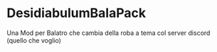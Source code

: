 # DesidiabulumBalaPack
 Una Mod per Balatro che cambia della roba a tema col server discord (quello che voglio)
